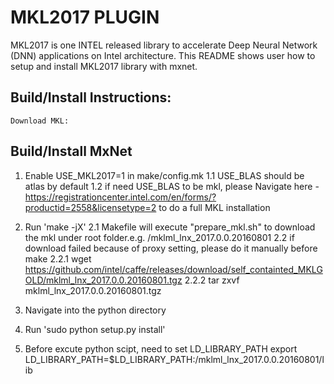 # MKL2017 PLUGIN

MKL2017 is one INTEL released library to accelerate Deep Neural Network (DNN) applications on Intel architecture.
This README shows user how to setup and install MKL2017 library with mxnet.


## Build/Install Instructions:
```
Download MKL:

```

## Build/Install MxNet
  1. Enable USE_MKL2017=1 in make/config.mk
    1.1 USE_BLAS should be atlas by default
    1.2 if need USE_BLAS to be mkl, please  Navigate here - https://registrationcenter.intel.com/en/forms/?productid=2558&licensetype=2 to do a full MKL installation
  2. Run 'make -jX'
    2.1 Makefile will execute "prepare_mkl.sh" to download the mkl under root folder.e.g. <MXNET ROOTDIR> /mklml_lnx_2017.0.0.20160801
    2.2 if download failed because of proxy setting, please do it manually before make
    2.2.1 wget https://github.com/intel/caffe/releases/download/self_containted_MKLGOLD/mklml_lnx_2017.0.0.20160801.tgz
    2.2.2 tar zxvf mklml_lnx_2017.0.0.20160801.tgz

  3. Navigate into the python directory
  4. Run 'sudo python setup.py install'
  5. Before excute python scipt, need to set LD_LIBRARY_PATH
  export LD_LIBRARY_PATH=$LD_LIBRARY_PATH:<MXNET ROOTDIR>/mklml_lnx_2017.0.0.20160801/lib
```

